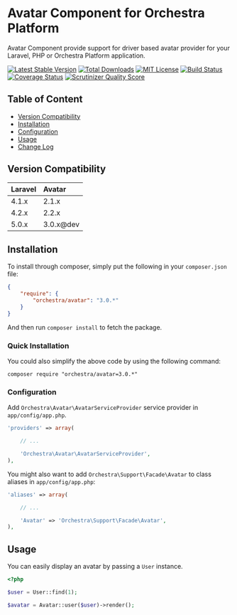 Avatar Component for Orchestra Platform
==============

Avatar Component provide support for driver based avatar provider for your Laravel, PHP or Orchestra Platform application.

[![Latest Stable Version](https://img.shields.io/github/release/orchestral/avatar.svg?style=flat)](https://packagist.org/packages/orchestra/avatar)
[![Total Downloads](https://img.shields.io/packagist/dt/orchestra/avatar.svg?style=flat)](https://packagist.org/packages/orchestra/avatar)
[![MIT License](https://img.shields.io/packagist/l/orchestra/avatar.svg?style=flat)](https://packagist.org/packages/orchestra/avatar)
[![Build Status](https://img.shields.io/travis/orchestral/avatar/master.svg?style=flat)](https://travis-ci.org/orchestral/avatar)
[![Coverage Status](https://img.shields.io/coveralls/orchestral/avatar/master.svg?style=flat)](https://coveralls.io/r/orchestral/avatar?branch=master)
[![Scrutinizer Quality Score](https://img.shields.io/scrutinizer/g/orchestral/avatar/master.svg?style=flat)](https://scrutinizer-ci.com/g/orchestral/avatar/)

## Table of Content

* [Version Compatibility](#compatibility)
* [Installation](#installation)
* [Configuration](#configuration)
* [Usage](#usage)
* [Change Log](http://orchestraplatform.com/docs/latest/components/avatar/changes#v3-0)

## Version Compatibility

Laravel  | Avatar
:--------|:---------
 4.1.x   | 2.1.x
 4.2.x   | 2.2.x
 5.0.x   | 3.0.x@dev

## Installation

To install through composer, simply put the following in your `composer.json` file:

```json
{
	"require": {
		"orchestra/avatar": "3.0.*"
	}
}
```

And then run `composer install` to fetch the package.

### Quick Installation

You could also simplify the above code by using the following command:

```
composer require "orchestra/avatar=3.0.*"
```

### Configuration

Add `Orchestra\Avatar\AvatarServiceProvider` service provider in `app/config/app.php`.

```php
'providers' => array(

	// ...

	'Orchestra\Avatar\AvatarServiceProvider',
),
```

You might also want to add `Orchestra\Support\Facade\Avatar` to class aliases in `app/config/app.php`:

```php
'aliases' => array(

	// ...

    'Avatar' => 'Orchestra\Support\Facade\Avatar',
),
```

## Usage

You can easily display an avatar by passing a `User` instance.

```php
<?php

$user = User::find(1);

$avatar = Avatar::user($user)->render();
```
